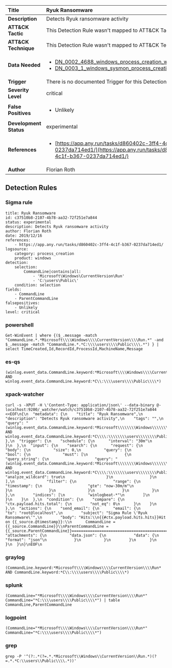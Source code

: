 | Title                    | Ryuk Ransomware       |
|:-------------------------|:------------------|
| **Description**          | Detects Ryuk ransomware activity |
| **ATT&amp;CK Tactic**    |   This Detection Rule wasn't mapped to ATT&amp;CK Tactic yet  |
| **ATT&amp;CK Technique** |  This Detection Rule wasn't mapped to ATT&amp;CK Technique yet  |
| **Data Needed**          | <ul><li>[DN_0002_4688_windows_process_creation_with_commandline](../Data_Needed/DN_0002_4688_windows_process_creation_with_commandline.md)</li><li>[DN_0003_1_windows_sysmon_process_creation](../Data_Needed/DN_0003_1_windows_sysmon_process_creation.md)</li></ul>  |
| **Trigger**              |  There is no documented Trigger for this Detection Rule yet  |
| **Severity Level**       | critical |
| **False Positives**      | <ul><li>Unlikely</li></ul>  |
| **Development Status**   | experimental |
| **References**           | <ul><li>[https://app.any.run/tasks/d860402c-3ff4-4c1f-b367-0237da714ed1/](https://app.any.run/tasks/d860402c-3ff4-4c1f-b367-0237da714ed1/)</li></ul>  |
| **Author**               | Florian Roth |


## Detection Rules

### Sigma rule

```
title: Ryuk Ransomware
id: c37510b8-2107-4b78-aa32-72f251e7a844
status: experimental
description: Detects Ryuk ransomware activity
author: Florian Roth
date: 2019/12/16
references:
    - https://app.any.run/tasks/d860402c-3ff4-4c1f-b367-0237da714ed1/
logsource:
    category: process_creation
    product: windows
detection:
    selection:
        CommandLine|contains|all:
            - 'Microsoft\Windows\CurrentVersion\Run'
            - 'C:\users\Public\'
    condition: selection
fields:
    - CommandLine
    - ParentCommandLine
falsepositives:
    - Unlikely
level: critical

```





### powershell
    
```
Get-WinEvent | where {($_.message -match "CommandLine.*.*Microsoft\\\\Windows\\\\CurrentVersion\\\\Run.*" -and $_.message -match "CommandLine.*.*C:\\\\users\\\\Public\\\\.*") } | select TimeCreated,Id,RecordId,ProcessId,MachineName,Message
```


### es-qs
    
```
(winlog.event_data.CommandLine.keyword:*Microsoft\\\\Windows\\\\CurrentVersion\\\\Run* AND winlog.event_data.CommandLine.keyword:*C\\:\\\\users\\\\Public\\\\*)
```


### xpack-watcher
    
```
curl -s -XPUT -H \'Content-Type: application/json\' --data-binary @- localhost:9200/_watcher/watch/c37510b8-2107-4b78-aa32-72f251e7a844 <<EOF\n{\n  "metadata": {\n    "title": "Ryuk Ransomware",\n    "description": "Detects Ryuk ransomware activity",\n    "tags": "",\n    "query": "(winlog.event_data.CommandLine.keyword:*Microsoft\\\\\\\\Windows\\\\\\\\CurrentVersion\\\\\\\\Run* AND winlog.event_data.CommandLine.keyword:*C\\\\:\\\\\\\\users\\\\\\\\Public\\\\\\\\*)"\n  },\n  "trigger": {\n    "schedule": {\n      "interval": "30m"\n    }\n  },\n  "input": {\n    "search": {\n      "request": {\n        "body": {\n          "size": 0,\n          "query": {\n            "bool": {\n              "must": [\n                {\n                  "query_string": {\n                    "query": "(winlog.event_data.CommandLine.keyword:*Microsoft\\\\\\\\Windows\\\\\\\\CurrentVersion\\\\\\\\Run* AND winlog.event_data.CommandLine.keyword:*C\\\\:\\\\\\\\users\\\\\\\\Public\\\\\\\\*)",\n                    "analyze_wildcard": true\n                  }\n                }\n              ],\n              "filter": {\n                "range": {\n                  "timestamp": {\n                    "gte": "now-30m/m"\n                  }\n                }\n              }\n            }\n          }\n        },\n        "indices": [\n          "winlogbeat-*"\n        ]\n      }\n    }\n  },\n  "condition": {\n    "compare": {\n      "ctx.payload.hits.total": {\n        "not_eq": 0\n      }\n    }\n  },\n  "actions": {\n    "send_email": {\n      "email": {\n        "to": "root@localhost",\n        "subject": "Sigma Rule \'Ryuk Ransomware\'",\n        "body": "Hits:\\n{{#ctx.payload.hits.hits}}Hit on {{_source.@timestamp}}:\\n      CommandLine = {{_source.CommandLine}}\\nParentCommandLine = {{_source.ParentCommandLine}}================================================================================\\n{{/ctx.payload.hits.hits}}",\n        "attachments": {\n          "data.json": {\n            "data": {\n              "format": "json"\n            }\n          }\n        }\n      }\n    }\n  }\n}\nEOF\n
```


### graylog
    
```
(CommandLine.keyword:*Microsoft\\\\Windows\\\\CurrentVersion\\\\Run* AND CommandLine.keyword:*C\\:\\\\users\\\\Public\\\\*)
```


### splunk
    
```
(CommandLine="*Microsoft\\\\Windows\\\\CurrentVersion\\\\Run*" CommandLine="*C:\\\\users\\\\Public\\\\*") | table CommandLine,ParentCommandLine
```


### logpoint
    
```
(CommandLine="*Microsoft\\\\Windows\\\\CurrentVersion\\\\Run*" CommandLine="*C:\\\\users\\\\Public\\\\*")
```


### grep
    
```
grep -P '^(?:.*(?=.*.*Microsoft\\Windows\\CurrentVersion\\Run.*)(?=.*.*C:\\users\\Public\\\\.*))'
```



